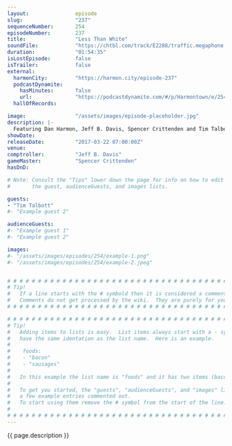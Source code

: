 ```yaml
---
layout:               episode
slug:                 "237"
sequenceNumber:       254
episodeNumber:        237
title:                "Less Than White"
soundFile:            "https://chtbl.com/track/E2288/traffic.megaphone.fm/STA2046806980.mp3"
duration:             "01:54:35"
isLostEpisode:        false
isTrailer:            false
external:
  harmonCity:         "https://harmon.city/episode-237"
  podcastDynamite:
    hasMinutes:       false
    url:              "https://podcastdynamite.com/#/p/Harmontown/e/254/237"
  hallOfRecords:      

image:                "/assets/images/episode-placeholder.jpg"
description: |-
  Featuring Dan Harmon, Jeff B. Davis, Spencer Crittenden and Tim Talbott.
showDate:             
releaseDate:          "2017-03-22 07:00:00Z"
venue:                
comptroller:          "Jeff B. Davis"
gameMaster:           "Spencer Crittenden"
hasDnD:               

# Note: Consult the "Tips" lower down the page for info on how to edit
#       the guest, audienceGuests, and images lists.

guests:
- "Tim Talbott"
#- "Example guest 2"

audienceGuests:
#- "Example guest 1"
#- "Example guest 2"

images:
#- "/assets/images/episodes/254/example-1.png"
#- "/assets/images/episodes/254/example-2.jpeg"


# # # # # # # # # # # # # # # # # # # # # # # # # # # # # # # # # # # # # # # # # # # # #
# Tip!
#   If a line starts with the # symbold then it is considered a comment.
#   Comments do not get processed by the wiki.  They are purely for your information.
# # # # # # # # # # # # # # # # # # # # # # # # # # # # # # # # # # # # # # # # # # # # #

# # # # # # # # # # # # # # # # # # # # # # # # # # # # # # # # # # # # # # # # # # # # #
# Tip!
#   Adding items to lists is easy.  List items always start with a - symbol and have
#   have the same identation as the list name.  Here is an example.
#
#    foods:
#    - "bacon"
#    - "sausages"
#
#   In this example the list name is "foods" and it has two items (bacon, and sausages).
#
#   To get you started, the "guests", "audienceGuests", and "images" lists below have
#   a few example entries commented out.
#   To start using them remove the # symbol from the start of the line.
#
# # # # # # # # # # # # # # # # # # # # # # # # # # # # # # # # # # # # # # # # # # # # #
---
```


<!-- The episode description will be rendered here -->
{{ page.description }}

<!-- Add your content BELOW here -->
<!-- vvvvvvvvvvvvvvvvvvvvvvvvvvv -->




<!-- ^^^^^^^^^^^^^^^^^^^^^^^^^^^ -->
<!-- Add your content ABOVE here -->

<!-- The episode gallery will be rendered here -->